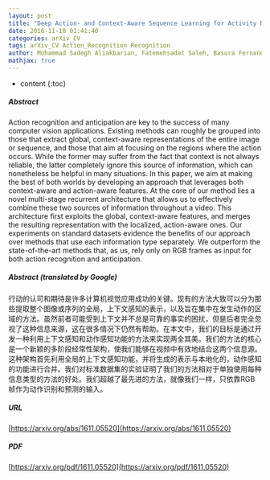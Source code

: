 ```yaml
---
layout: post
title: "Deep Action- and Context-Aware Sequence Learning for Activity Recognition and Anticipation"
date: 2016-11-18 01:41:40
categories: arXiv_CV
tags: arXiv_CV Action_Recognition Recognition
author: Mohammad Sadegh Aliakbarian, Fatemehsadat Saleh, Basura Fernando, Mathieu Salzmann, Lars Petersson, Lars Andersson
mathjax: true
---
```


* content
{:toc}

##### Abstract
Action recognition and anticipation are key to the success of many computer vision applications. Existing methods can roughly be grouped into those that extract global, context-aware representations of the entire image or sequence, and those that aim at focusing on the regions where the action occurs. While the former may suffer from the fact that context is not always reliable, the latter completely ignore this source of information, which can nonetheless be helpful in many situations. In this paper, we aim at making the best of both worlds by developing an approach that leverages both context-aware and action-aware features. At the core of our method lies a novel multi-stage recurrent architecture that allows us to effectively combine these two sources of information throughout a video. This architecture first exploits the global, context-aware features, and merges the resulting representation with the localized, action-aware ones. Our experiments on standard datasets evidence the benefits of our approach over methods that use each information type separately. We outperform the state-of-the-art methods that, as us, rely only on RGB frames as input for both action recognition and anticipation.

##### Abstract (translated by Google)
行动的认可和期待是许多计算机视觉应用成功的关键。现有的方法大致可以分为那些提取整个图像或序列的全局，上下文感知的表示，以及旨在集中在发生动作的区域的方法。虽然前者可能受到上下文并不总是可靠的事实的困扰，但是后者完全忽视了这种信息来源，这在很多情况下仍然有帮助。在本文中，我们的目标是通过开发一种利用上下文感知和动作感知功能的方法来实现两全其美。我们的方法的核心是一个新颖的多阶段经常性架构，使我们能够在视频中有效地结合这两个信息源。这种架构首先利用全局的上下文感知功能，并将生成的表示与本地化的，动作感知的功能进行合并。我们对标准数据集的实验证明了我们的方法相对于单独使用每种信息类型的方法的好处。我们超越了最先进的方法，就像我们一样，只依靠RGB帧作为动作识别和预测的输入。

##### URL
[https://arxiv.org/abs/1611.05520](https://arxiv.org/abs/1611.05520)

##### PDF
[https://arxiv.org/pdf/1611.05520](https://arxiv.org/pdf/1611.05520)

